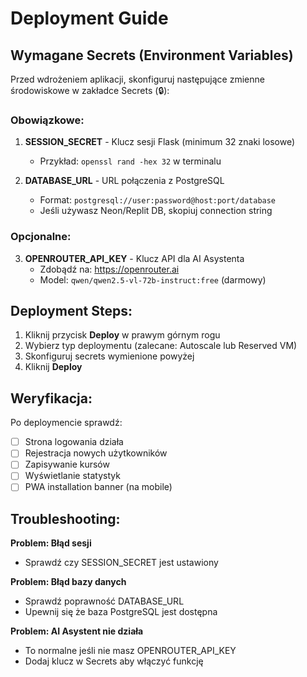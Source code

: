 
# Deployment Guide

## Wymagane Secrets (Environment Variables)

Przed wdrożeniem aplikacji, skonfiguruj następujące zmienne środowiskowe w zakładce Secrets (🔒):

### Obowiązkowe:
1. **SESSION_SECRET** - Klucz sesji Flask (minimum 32 znaki losowe)
   - Przykład: `openssl rand -hex 32` w terminalu

2. **DATABASE_URL** - URL połączenia z PostgreSQL
   - Format: `postgresql://user:password@host:port/database`
   - Jeśli używasz Neon/Replit DB, skopiuj connection string

### Opcjonalne:
3. **OPENROUTER_API_KEY** - Klucz API dla AI Asystenta
   - Zdobądź na: https://openrouter.ai
   - Model: `qwen/qwen2.5-vl-72b-instruct:free` (darmowy)

## Deployment Steps:

1. Kliknij przycisk **Deploy** w prawym górnym rogu
2. Wybierz typ deploymentu (zalecane: Autoscale lub Reserved VM)
3. Skonfiguruj secrets wymienione powyżej
4. Kliknij **Deploy**

## Weryfikacja:

Po deploymencie sprawdź:
- [ ] Strona logowania działa
- [ ] Rejestracja nowych użytkowników
- [ ] Zapisywanie kursów
- [ ] Wyświetlanie statystyk
- [ ] PWA installation banner (na mobile)

## Troubleshooting:

**Problem: Błąd sesji**
- Sprawdź czy SESSION_SECRET jest ustawiony

**Problem: Błąd bazy danych**
- Sprawdź poprawność DATABASE_URL
- Upewnij się że baza PostgreSQL jest dostępna

**Problem: AI Asystent nie działa**
- To normalne jeśli nie masz OPENROUTER_API_KEY
- Dodaj klucz w Secrets aby włączyć funkcję
